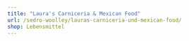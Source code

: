 ```yaml
---
title: "Laura's Carniceria & Mexican Food"
url: /sedro-woolley/lauras-carniceria-und-mexican-food/
shop: Lebensmittel
---
```

